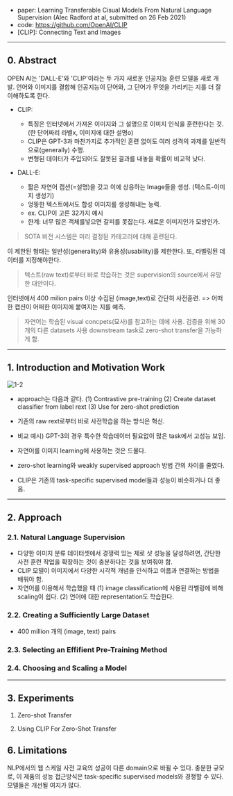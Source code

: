 * paper: Learning Transferable Cisual Models From Natural Language Supervision
(Alec Radford at al, submitted on 26 Feb 2021)
* code: https://github.com/OpenAI/CLIP
* [CLIP]: Connecting Text and Images 
--------------------
## 0. Abstract

OPEN AI는 'DALL-E'와 'CLIP'이라는 두 가지 새로운 인공지능 훈련 모델을 새로 개발.
언어와 이미지를 결함해 인공지능이 단어와, 그 단어가 무엇을 가리키는 지를 더 잘 이해하도록 한다. 

+ CLIP: 
  + 특징은 인터넷에서 가져온 이미지와 그 설명으로 이미지 인식을 훈련한다는 것. 
(한 단어짜리 라벨x, 이미지에 대한 설명o)
  + CLIP은 GPT-3과 마찬가지로 추가적인 훈련 없이도 여러 성격의 과제를 일반적으로(generally) 수행.
  + 변형된 데이터가 주입되어도 잘못된 결과를 내놓을 확률이 비교적 낮다.

+ DALL-E: 
  + 짧은 자연어 캡션(=설명)을 갖고 이에 상응하는 Image들을 생성. (텍스트-이미지 생성기)
  + 엉뚱한 텍스트에서도 합성 이미지를 생성해내는 능력.
  + ex. CLIP이 고른 32가지 예시
  + 한계: 너무 많은 객체를넣으면 갈피를 못잡는다. 새로운 이미지인가 모방인가.


> SOTA 비전 시스템은 미리 결정된 카테고리에 대해 훈련된다.

   이 제한된 형태는 일반성(generality)와 유용성(usability)를 제한한다. 또, 라벨링된 데이터를 지정해야한다.

> 텍스트(raw text)로부터 바로 학습하는 것은 supervision의 source에서 유망한 대안이다.

  인터넷에서 400 milion pairs 이상 수집된 (image,text)로 간단히 사전훈련.  => 어떠한 캡션이 어떠한 이미지에 붙여지는 지를 예측.

> 자연어는 학습된 visual concpets(묘사)를 참고하는 데에 사용.
> 검증을 위해 30개의 다른 datasets 사용
> downstream task로 zero-shot transfer을 가능하게 함.
 
-----------------------
## 1. Introduction and Motivation Work

![1-2](https://user-images.githubusercontent.com/50253860/114727588-4a6a0d80-9d79-11eb-9d75-e967dfe8e68b.png)
- approach는 다음과 같다.
(1) Contrastive pre-training
(2) Create dataset classifier from label rext
(3) Use for zero-shot prediction

- 기존의 raw rext로부터 바로 사전학습을 하는 방식은 혁신.
- 비교 예시) GPT-3의 경우 특수한 학습데이터 필요없이 많은 task에서 고성능 보임.
- 자연어를 이미지 learning에 사용하는 것은 드물다. 
- zero-shot learning와 weakly supervised approach 방법 간의 차이를 줄였다.
- CLIP은 기존의 task-specific supervised model들과 성능이 비슷하거나 더 좋음.

-----------------------
## 2. Approach
### 2.1. Natural Language Supervision

- 다양한 이미지 분류 데이터셋에서 경쟁력 있는 제로 샷 성능을 달성하려면, 
간단한 사전 훈련 작업을 확장하는 것이 충분하다는 것을 보여줘야 함.
- CLIP 모델이 이미지에서 다양한 시각적 개념을 인식하고 이름과 연결하는 방법을 배워야 함.
- 자연어를 이용해서 학습했을 때
(1) image classification에 사용된 라벨링에 비해 scaling이 쉽다.
(2) 언어에 대한 representation도 학습한다. 

### 2.2. Creating a Sufficiently Large Dataset
- 400 million 개의 (image, text) pairs

### 2.3. Selecting an Effifient Pre-Training Method
### 2.4. Choosing and Scaling a Model

-----------------------
## 3. Experiments
1) Zero-shot Transfer

2) Using CLIP For Zero-Shot Transfer


## 6. Limitations

NLP에서의 웹 스케일 사전 교육의 성공이 다른 domain으로 바뀔 수 있다.
충분한 규모로, 이 제품의 성능 접근방식은 task-specific supervised models와 경쟁할 수 있다.
모델들은 개선될 여지가 많다.











